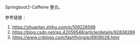 Springboot2-Caffeine 整合。

参考链接：
1. https://zhuanlan.zhihu.com/p/109226599
2. https://blog.csdn.net/qq_42059548/article/details/92836269
3. https://www.cnblogs.com/fashflying/p/6908028.html